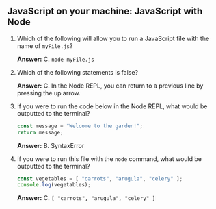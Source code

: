 ## JavaScript on your machine: JavaScript with Node

1. Which of the following will allow you to run a JavaScript file with the name of `myFile.js`?
    
    **Answer:** C. `node myFile.js`
    
2. Which of the following statements is false?
    
    **Answer:** C. In the Node REPL, you can return to a previous line by pressing the up arrow.
    
3.  If you were to run the code below in the Node REPL, what would be outputted to the terminal?
    
    ```javascript
    const message = "Welcome to the garden!";
    return message;
    ```
    
    **Answer:** B. SyntaxError
    
4. If you were to run this file with the `node` command, what would be outputted to the terminal?
    
    ```javascript
    const vegetables = [ "carrots", "arugula", "celery" ];
    console.log(vegetables);
    ```
    
    **Answer:** C. `[ "carrots", "arugula", "celery" ]`
